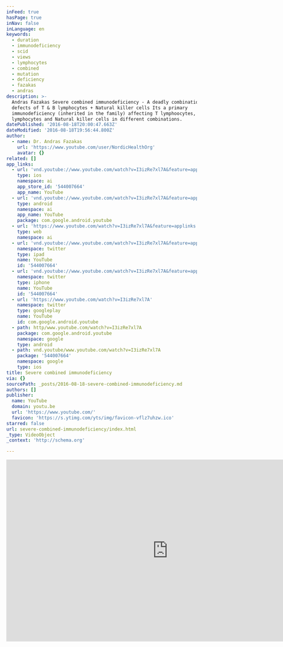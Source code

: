 ```yaml
---
inFeed: true
hasPage: true
inNav: false
inLanguage: en
keywords:
  - duration
  - immunodeficiency
  - scid
  - views
  - lymphocytes
  - combined
  - mutation
  - deficiency
  - fazakas
  - andras
description: >-
  Andras Fazakas Severe combined immunodeficiency - A deadly combination of
  defects of T & B lymphocytes + Natural killer cells Its a primary
  immunodeficiency (inherited in the family) affecting T lymphoocytes, B
  lymphocytes and Natural killer cells in different combinations.
datePublished: '2016-08-18T20:00:47.663Z'
dateModified: '2016-08-18T19:56:44.800Z'
author:
  - name: Dr. Andras Fazakas
    url: 'https://www.youtube.com/user/NordicHealthOrg'
    avatar: {}
related: []
app_links:
  - url: 'vnd.youtube://www.youtube.com/watch?v=I3izRe7xl7A&feature=applinks'
    type: ios
    namespace: ai
    app_store_id: '544007664'
    app_name: YouTube
  - url: 'vnd.youtube://www.youtube.com/watch?v=I3izRe7xl7A&feature=applinks'
    type: android
    namespace: ai
    app_name: YouTube
    package: com.google.android.youtube
  - url: 'https://www.youtube.com/watch?v=I3izRe7xl7A&feature=applinks'
    type: web
    namespace: ai
  - url: 'vnd.youtube://www.youtube.com/watch?v=I3izRe7xl7A&feature=applinks'
    namespace: twitter
    type: ipad
    name: YouTube
    id: '544007664'
  - url: 'vnd.youtube://www.youtube.com/watch?v=I3izRe7xl7A&feature=applinks'
    namespace: twitter
    type: iphone
    name: YouTube
    id: '544007664'
  - url: 'https://www.youtube.com/watch?v=I3izRe7xl7A'
    namespace: twitter
    type: googleplay
    name: YouTube
    id: com.google.android.youtube
  - path: http/www.youtube.com/watch?v=I3izRe7xl7A
    package: com.google.android.youtube
    namespace: google
    type: android
  - path: vnd.youtube/www.youtube.com/watch?v=I3izRe7xl7A
    package: '544007664'
    namespace: google
    type: ios
title: Severe combined immunodeficiency
via: {}
sourcePath: _posts/2016-08-18-severe-combined-immunodeficiency.md
authors: []
publisher:
  name: YouTube
  domain: youtu.be
  url: 'https://www.youtube.com/'
  favicon: 'https://s.ytimg.com/yts/img/favicon-vflz7uhzw.ico'
starred: false
url: severe-combined-immunodeficiency/index.html
_type: VideoObject
_context: 'http://schema.org'

---
```

<iframe src="https://cdn.embedly.com/widgets/media.html?src=https%3A%2F%2Fwww.youtube.com%2Fembed%2FI3izRe7xl7A%3Ffeature%3Doembed&amp;url=http%3A%2F%2Fwww.youtube.com%2Fwatch%3Fv%3DI3izRe7xl7A&amp;image=https%3A%2F%2Fi.ytimg.com%2Fvi%2FI3izRe7xl7A%2Fhqdefault.jpg&amp;key=b7d04c9b404c499eba89ee7072e1c4f7&amp;type=text%2Fhtml&amp;schema=youtube" width="854" height="480" scrolling="no" frameborder="0" allowfullscreen="" style=""></iframe>